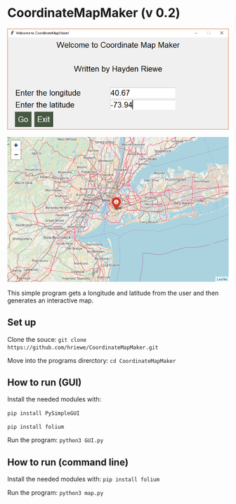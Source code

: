 # CoordinateMapMaker (v 0.2)

![](img/home.PNG "Home Screen of program")


![](img/map.PNG "preview of the generated map")

This simple program gets a longitude and latitude from the user and then generates an interactive map.

## Set up
Clone the souce:
`git clone https://github.com/hriewe/CoordinateMapMaker.git`

Move into the programs direrctory:
`cd CoordinateMapMaker`

## How to run (GUI)
Install the needed modules with:

`pip install PySimpleGUI`

`pip install folium`

Run the program:
`python3 GUI.py`

## How to run (command line)
Install the needed modules with:
`pip install folium`

Run the program:
`python3 map.py`

